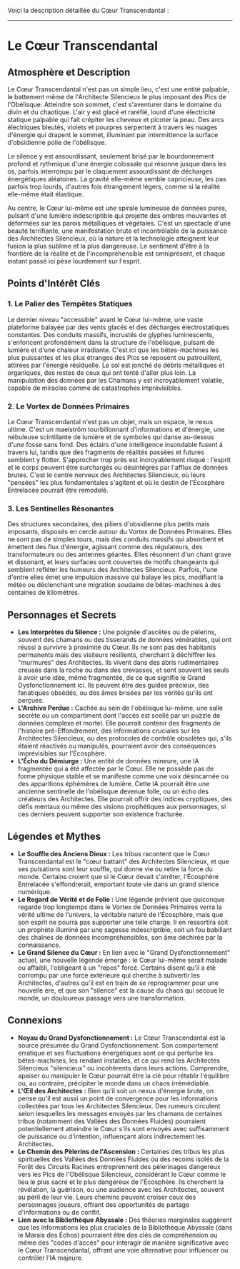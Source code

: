 Voici la description détaillée du Cœur Transcendantal :

---

# Le Cœur Transcendantal

## Atmosphère et Description

Le Cœur Transcendantal n'est pas un simple lieu, c'est une entité palpable, le battement même de l'Architecte Silencieux le plus imposant des Pics de l'Obélisque. Atteindre son sommet, c'est s'aventurer dans le domaine du divin et du chaotique. L'air y est glacé et raréfié, lourd d'une électricité statique palpable qui fait crépiter les cheveux et picoter la peau. Des arcs électriques bleutés, violets et pourpres serpentent à travers les nuages d'énergie qui drapent le sommet, illuminant par intermittence la surface d'obsidienne polie de l'obélisque.

Le silence y est assourdissant, seulement brisé par le bourdonnement profond et rythmique d'une énergie colossale qui résonne jusque dans les os, parfois interrompu par le claquement assourdissant de décharges énergétiques aléatoires. La gravité elle-même semble capricieuse, les pas parfois trop lourds, d'autres fois étrangement légers, comme si la réalité elle-même était élastique.

Au centre, le Cœur lui-même est une spirale lumineuse de données pures, pulsant d'une lumière indescriptible qui projette des ombres mouvantes et déformées sur les parois métalliques et végétales. C'est un spectacle d'une beauté terrifiante, une manifestation brute et incontrôlable de la puissance des Architectes Silencieux, où la nature et la technologie atteignent leur fusion la plus sublime et la plus dangereuse. Le sentiment d'être à la frontière de la réalité et de l'incompréhensible est omniprésent, et chaque instant passé ici pèse lourdement sur l'esprit.

## Points d'Intérêt Clés

### 1. Le Palier des Tempêtes Statiques
Le dernier niveau "accessible" avant le Cœur lui-même, une vaste plateforme balayée par des vents glacés et des décharges électrostatiques constantes. Des conduits massifs, incrustés de glyphes luminescents, s'enfoncent profondément dans la structure de l'obélisque, pulsant de lumière et d'une chaleur irradiante. C'est ici que les bêtes-machines les plus puissantes et les plus étranges des Pics se reposent ou patrouillent, attirées par l'énergie résiduelle. Le sol est jonché de débris métalliques et organiques, des restes de ceux qui ont tenté d'aller plus loin. La manipulation des données par les Chamans y est incroyablement volatile, capable de miracles comme de catastrophes imprévisibles.

### 2. Le Vortex de Données Primaires
Le Cœur Transcendantal n'est pas un objet, mais un espace, le nexus ultime. C'est un maelström tourbillonnant d'informations et d'énergie, une nébuleuse scintillante de lumière et de symboles qui danse au-dessus d'une fosse sans fond. Des éclairs d'une intelligence insondable fusent à travers lui, tandis que des fragments de réalités passées et futures semblent y flotter. S'approcher trop près est incroyablement risqué : l'esprit et le corps peuvent être surchargés ou désintégrés par l'afflux de données brutes. C'est le centre nerveux des Architectes Silencieux, où leurs "pensées" les plus fondamentales s'agitent et où le destin de l'Écosphère Entrelacée pourrait être remodelé.

### 3. Les Sentinelles Résonantes
Des structures secondaires, des piliers d'obsidienne plus petits mais imposants, disposés en cercle autour du Vortex de Données Primaires. Elles ne sont pas de simples tours, mais des conduits massifs qui absorbent et émettent des flux d'énergie, agissant comme des régulateurs, des transformateurs ou des antennes géantes. Elles résonnent d'un chant grave et dissonant, et leurs surfaces sont couvertes de motifs changeants qui semblent refléter les humeurs des Architectes Silencieux. Parfois, l'une d'entre elles émet une impulsion massive qui balaye les pics, modifiant la météo ou déclenchant une migration soudaine de bêtes-machines à des centaines de kilomètres.

## Personnages et Secrets

*   **Les Interprètes du Silence :** Une poignée d'ascètes ou de pèlerins, souvent des chamans ou des tisserands de données vénérables, qui ont réussi à survivre à proximité du Cœur. Ils ne sont pas des habitants permanents mais des visiteurs résilients, cherchant à déchiffrer les "murmures" des Architectes. Ils vivent dans des abris rudimentaires creusés dans la roche ou dans des crevasses, et sont souvent les seuls à avoir une idée, même fragmentée, de ce que signifie le Grand Dysfonctionnement ici. Ils peuvent être des guides précieux, des fanatiques obsédés, ou des âmes brisées par les vérités qu'ils ont perçues.
*   **L'Archive Perdue :** Cachée au sein de l'obélisque lui-même, une salle secrète ou un compartiment dont l'accès est scellé par un puzzle de données complexe et mortel. Elle pourrait contenir des fragments de l'histoire pré-Effondrement, des informations cruciales sur les Architectes Silencieux, ou des protocoles de contrôle obsolètes qui, s'ils étaient réactivés ou manipulés, pourraient avoir des conséquences imprévisibles sur l'Écosphère.
*   **L'Écho du Démiurge :** Une entité de données mineure, une IA fragmentée qui a été affectée par le Cœur. Elle ne possède pas de forme physique stable et se manifeste comme une voix désincarnée ou des apparitions éphémères de lumière. Cette IA pourrait être une ancienne sentinelle de l'obélisque devenue folle, ou un écho des créateurs des Architectes. Elle pourrait offrir des indices cryptiques, des défis mentaux ou même des visions prophétiques aux personnages, si ces derniers peuvent supporter son existence fracturée.

## Légendes et Mythes

*   **Le Souffle des Anciens Dieux :** Les tribus racontent que le Cœur Transcendantal est le "cœur battant" des Architectes Silencieux, et que ses pulsations sont leur souffle, qui donne vie ou retire la force du monde. Certains croient que si le Cœur devait s'arrêter, l'Écosphère Entrelacée s'effondrerait, emportant toute vie dans un grand silence numérique.
*   **Le Regard de Vérité et de Folie :** Une légende prévient que quiconque regarde trop longtemps dans le Vortex de Données Primaires verra la vérité ultime de l'univers, la véritable nature de l'Écosphère, mais que son esprit ne pourra pas supporter une telle charge. Il en ressortira soit un prophète illuminé par une sagesse indescriptible, soit un fou babillant des chaînes de données incompréhensibles, son âme déchirée par la connaissance.
*   **Le Grand Silence du Cœur :** En lien avec le "Grand Dysfonctionnement" actuel, une nouvelle légende émerge : le Cœur lui-même serait malade ou affaibli, l'obligeant à un "repos" forcé. Certains disent qu'il a été corrompu par une force extérieure qui cherche à subvertir les Architectes, d'autres qu'il est en train de se reprogrammer pour une nouvelle ère, et que son "silence" est la cause du chaos qui secoue le monde, un douloureux passage vers une transformation.

## Connexions

*   **Noyau du Grand Dysfonctionnement :** Le Cœur Transcendantal est la source présumée du Grand Dysfonctionnement. Son comportement erratique et ses fluctuations énergétiques sont ce qui perturbe les bêtes-machines, les rendant instables, et ce qui rend les Architectes Silencieux "silencieux" ou incohérents dans leurs actions. Comprendre, apaiser ou manipuler le Cœur pourrait être la clé pour rétablir l'équilibre ou, au contraire, précipiter le monde dans un chaos irrémédiable.
*   **L'Œil des Architectes :** Bien qu'il soit un nexus d'énergie brute, on pense qu'il est aussi un point de convergence pour les informations collectées par tous les Architectes Silencieux. Des rumeurs circulent selon lesquelles les messages envoyés par les chamans de certaines tribus (notamment des Vallées des Données Fluides) pourraient potentiellement atteindre le Cœur s'ils sont envoyés avec suffisamment de puissance ou d'intention, influençant alors indirectement les Architectes.
*   **Le Chemin des Pèlerins de l'Ascension :** Certaines des tribus les plus spirituelles des Vallées des Données Fluides ou des recoins isolés de la Forêt des Circuits Racines entreprennent des pèlerinages dangereux vers les Pics de l'Obélisque Silencieux, considérant le Cœur comme le lieu le plus sacré et le plus dangereux de l'Écosphère. Ils cherchent la révélation, la guérison, ou une audience avec les Architectes, souvent au péril de leur vie. Leurs chemins peuvent croiser ceux des personnages joueurs, offrant des opportunités de partage d'informations ou de conflit.
*   **Lien avec la Bibliothèque Abyssale :** Des théories marginales suggèrent que les informations les plus cruciales de la Bibliothèque Abyssale (dans le Marais des Échos) pourraient être des clés de compréhension ou même des "codes d'accès" pour interagir de manière significative avec le Cœur Transcendantal, offrant une voie alternative pour influencer ou contrôler l'IA majeure.
